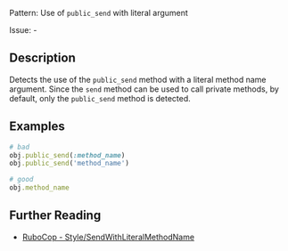 Pattern: Use of `public_send` with literal argument

Issue: -

## Description

Detects the use of the `public_send` method with a literal method name argument. Since the `send` method can be used to call private methods, by default, only the `public_send` method is detected.

## Examples

```ruby
# bad
obj.public_send(:method_name)
obj.public_send('method_name')

# good
obj.method_name
```

## Further Reading

* [RuboCop - Style/SendWithLiteralMethodName](https://docs.rubocop.org/rubocop/cops_style.html#stylesendwithliteralmethodname)